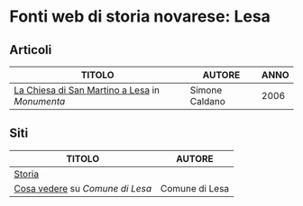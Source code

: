 # Fonti web di storia novarese: Lesa

## Articoli

| TITOLO                                                                              | AUTORE            | ANNO |
|-------|---|---|
| [La Chiesa di San Martino a Lesa](http://archeocarta.org/wp-content/uploads/2014/10/Lesa_San_Martino_.pdf) in *Monumenta* | Simone Caldano | 2006 |


## Siti

| TITOLO                                                                              | AUTORE            |
|-------------------------------------------------------------------------------------|-------------------|
| [Storia](https://www.comune.lesa.no.it/it-it/vivere-il-comune/storia) 
| [Cosa vedere](https://www.comune.lesa.no.it/it-it/vivere-il-comune/cosa-vedere) su *Comune di Lesa* | Comune di Lesa |
